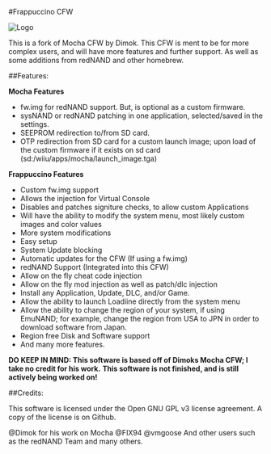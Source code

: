 #Frappuccino CFW

![Logo](https://github.com/zoltx23/Frappuccino/raw/master/common/images/logo.png?raw=true) 

This is a fork of Mocha CFW by Dimok. This CFW is ment to be for more complex users, 
and will have more features and further support. As well as some additions from redNAND and other
homebrew. 

##Features: 

**Mocha Features**
* fw.img for redNAND support. But, is optional as a custom firmware. 
* sysNAND or redNAND patching in one application, selected/saved in the settings. 
* SEEPROM redirection to/from SD card.
* OTP redirection from SD card for a custom launch image; upon load of the custom firmware if it exists on sd card (sd:/wiiu/apps/mocha/launch_image.tga)

**Frappuccino Features**
* Custom fw.img support
* Allows the injection for Virtual Console
* Disables and patches signiture checks, to allow custom Applications
* Will have the ability to modify the system menu, most likely custom images and color values
* More system modifications 
* Easy setup 
* System Update blocking 
* Automatic updates for the CFW (If using a fw.img) 
* redNAND Support (Integrated into this CFW) 
* Allow on the fly cheat code injection 
* Allow on the fly mod injection as well as patch/dlc injection 
* Install any Application, Update, DLC, and/or Game. 
* Allow the ability to launch Loadiine directly from the system menu
* Allow the ability to change the region of your system, if using EmuNAND; for example, change the region
from USA to JPN in order to download software from Japan.
* Region free Disk and Software support
* And many more features. 

**DO KEEP IN MIND: This software is based off of Dimoks Mocha CFW; I take no credit for his work.** 
**This software is not finished, and is still actively being worked on!** 

##Credits: 

This software is licensed under the Open GNU GPL v3 license agreement. 
A copy of the license is on Github. 

@Dimok for his work on Mocha
@FIX94
@vmgoose 
And other users such as the redNAND Team and many others. 

